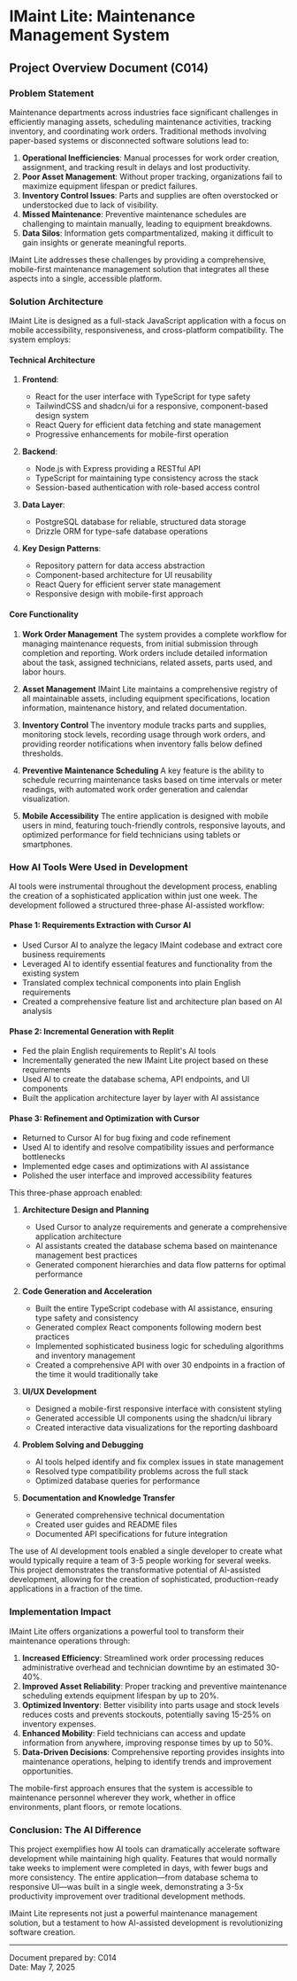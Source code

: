 # IMaint Lite: Maintenance Management System

## Project Overview Document (C014)

### Problem Statement

Maintenance departments across industries face significant challenges in efficiently managing assets, scheduling maintenance activities, tracking inventory, and coordinating work orders. Traditional methods involving paper-based systems or disconnected software solutions lead to:

1. **Operational Inefficiencies**: Manual processes for work order creation, assignment, and tracking result in delays and lost productivity.
2. **Poor Asset Management**: Without proper tracking, organizations fail to maximize equipment lifespan or predict failures.
3. **Inventory Control Issues**: Parts and supplies are often overstocked or understocked due to lack of visibility.
4. **Missed Maintenance**: Preventive maintenance schedules are challenging to maintain manually, leading to equipment breakdowns.
5. **Data Silos**: Information gets compartmentalized, making it difficult to gain insights or generate meaningful reports.

IMaint Lite addresses these challenges by providing a comprehensive, mobile-first maintenance management solution that integrates all these aspects into a single, accessible platform.

### Solution Architecture

IMaint Lite is designed as a full-stack JavaScript application with a focus on mobile accessibility, responsiveness, and cross-platform compatibility. The system employs:

#### Technical Architecture

1. **Frontend**:
   - React for the user interface with TypeScript for type safety
   - TailwindCSS and shadcn/ui for a responsive, component-based design system
   - React Query for efficient data fetching and state management
   - Progressive enhancements for mobile-first operation

2. **Backend**:
   - Node.js with Express providing a RESTful API
   - TypeScript for maintaining type consistency across the stack
   - Session-based authentication with role-based access control

3. **Data Layer**:
   - PostgreSQL database for reliable, structured data storage
   - Drizzle ORM for type-safe database operations

4. **Key Design Patterns**:
   - Repository pattern for data access abstraction
   - Component-based architecture for UI reusability
   - React Query for efficient server state management
   - Responsive design with mobile-first approach

#### Core Functionality

1. **Work Order Management**
   The system provides a complete workflow for managing maintenance requests, from initial submission through completion and reporting. Work orders include detailed information about the task, assigned technicians, related assets, parts used, and labor hours.

2. **Asset Management**
   IMaint Lite maintains a comprehensive registry of all maintainable assets, including equipment specifications, location information, maintenance history, and related documentation.

3. **Inventory Control**
   The inventory module tracks parts and supplies, monitoring stock levels, recording usage through work orders, and providing reorder notifications when inventory falls below defined thresholds.

4. **Preventive Maintenance Scheduling**
   A key feature is the ability to schedule recurring maintenance tasks based on time intervals or meter readings, with automated work order generation and calendar visualization.

5. **Mobile Accessibility**
   The entire application is designed with mobile users in mind, featuring touch-friendly controls, responsive layouts, and optimized performance for field technicians using tablets or smartphones.

### How AI Tools Were Used in Development

AI tools were instrumental throughout the development process, enabling the creation of a sophisticated application within just one week. The development followed a structured three-phase AI-assisted workflow:

#### Phase 1: Requirements Extraction with Cursor AI
- Used Cursor AI to analyze the legacy IMaint codebase and extract core business requirements
- Leveraged AI to identify essential features and functionality from the existing system
- Translated complex technical components into plain English requirements
- Created a comprehensive feature list and architecture plan based on AI analysis

#### Phase 2: Incremental Generation with Replit
- Fed the plain English requirements to Replit's AI tools
- Incrementally generated the new IMaint Lite project based on these requirements
- Used AI to create the database schema, API endpoints, and UI components
- Built the application architecture layer by layer with AI assistance

#### Phase 3: Refinement and Optimization with Cursor
- Returned to Cursor AI for bug fixing and code refinement
- Used AI to identify and resolve compatibility issues and performance bottlenecks
- Implemented edge cases and optimizations with AI assistance
- Polished the user interface and improved accessibility features

This three-phase approach enabled:

1. **Architecture Design and Planning**
   - Used Cursor to analyze requirements and generate a comprehensive application architecture
   - AI assistants created the database schema based on maintenance management best practices
   - Generated component hierarchies and data flow patterns for optimal performance

2. **Code Generation and Acceleration**
   - Built the entire TypeScript codebase with AI assistance, ensuring type safety and consistency
   - Generated complex React components following modern best practices
   - Implemented sophisticated business logic for scheduling algorithms and inventory management
   - Created a comprehensive API with over 30 endpoints in a fraction of the time it would traditionally take

3. **UI/UX Development**
   - Designed a mobile-first responsive interface with consistent styling
   - Generated accessible UI components using the shadcn/ui library
   - Created interactive data visualizations for the reporting dashboard

4. **Problem Solving and Debugging**
   - AI tools helped identify and fix complex issues in state management
   - Resolved type compatibility problems across the full stack
   - Optimized database queries for performance

5. **Documentation and Knowledge Transfer**
   - Generated comprehensive technical documentation
   - Created user guides and README files
   - Documented API specifications for future integration

The use of AI development tools enabled a single developer to create what would typically require a team of 3-5 people working for several weeks. This project demonstrates the transformative potential of AI-assisted development, allowing for the creation of sophisticated, production-ready applications in a fraction of the time.

### Implementation Impact

IMaint Lite offers organizations a powerful tool to transform their maintenance operations through:

1. **Increased Efficiency**: Streamlined work order processing reduces administrative overhead and technician downtime by an estimated 30-40%.
2. **Improved Asset Reliability**: Proper tracking and preventive maintenance scheduling extends equipment lifespan by up to 20%.
3. **Optimized Inventory**: Better visibility into parts usage and stock levels reduces costs and prevents stockouts, potentially saving 15-25% on inventory expenses.
4. **Enhanced Mobility**: Field technicians can access and update information from anywhere, improving response times by up to 50%.
5. **Data-Driven Decisions**: Comprehensive reporting provides insights into maintenance operations, helping to identify trends and improvement opportunities.

The mobile-first approach ensures that the system is accessible to maintenance personnel wherever they work, whether in office environments, plant floors, or remote locations.

### Conclusion: The AI Difference

This project exemplifies how AI tools can dramatically accelerate software development while maintaining high quality. Features that would normally take weeks to implement were completed in days, with fewer bugs and more consistency. The entire application—from database schema to responsive UI—was built in a single week, demonstrating a 3-5x productivity improvement over traditional development methods.

IMaint Lite represents not just a powerful maintenance management solution, but a testament to how AI-assisted development is revolutionizing software creation.

---

Document prepared by: C014  
Date: May 7, 2025
